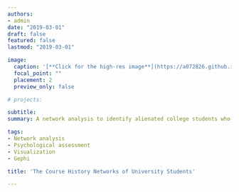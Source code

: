 ```yaml
---
authors:
- admin
date: "2019-03-01"
draft: false
featured: false
lastmod: "2019-03-01"

image:
  caption: '[**Click for the high-res image**](https://a072826.github.io/kibum_moon/network_analysis.png)'
  focal_point: ""
  placement: 2
  preview_only: false

# projects: 

subtitle: 
summary: A network analysis to identify alienated college students who are at higher risk for mental health problems 

tags:
- Network analysis
- Psychological assessment
- Visualization
- Gephi

title: 'The Course History Networks of University Students'

---
```



